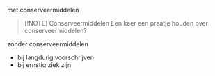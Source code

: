 met conserveermiddelen

> [!NOTE] Conserveermiddelen
> Een keer een praatje houden over conserveermiddelen?

zonder conserveermiddelen
- bij langdurig voorschrijven
- bij ernstig ziek zijn